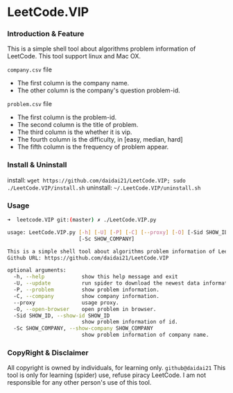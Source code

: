 # LeetCode.VIP

### Introduction & Feature

This is a simple shell tool about algorithms problem information of LeetCode. This tool support linux and Mac OX.

`company.csv` file

- The first column is the company name.
- The other column is the company's question problem-id.

`problem.csv` file

- The first column is the problem-id.
- The second column is the title of problem.
- The third column is the whether it is vip.
- The fourth column is the difficulty, in [easy, median, hard]
- The fifth column is the frequency of problem appear.

### Install & Uninstall

install: `wget https://github.com/daidai21/LeetCode.VIP; sudo ./LeetCode.VIP/install.sh`
uninstall: `~/.LeetCode.VIP/uninstall.sh`

### Usage

```bash
➜  leetcode.VIP git:(master) ✗ ./LeetCode.VIP.py

usage: LeetCode.VIP.py [-h] [-U] [-P] [-C] [--proxy] [-O] [-Sid SHOW_ID]
                       [-Sc SHOW_COMPANY]

This is a simple shell tool about algorithms problem information of LeetCode.
Github URL: https://github.com/daidai21/LeetCode.VIP

optional arguments:
  -h, --help            show this help message and exit
  -U, --update          run spider to download the newest data information.
  -P, --problem         show problem information.
  -C, --company         show company information.
  --proxy               usage proxy.
  -O, --open-browser    open problem in browser.
  -Sid SHOW_ID, --show-id SHOW_ID
                        show problem information of id.
  -Sc SHOW_COMPANY, --show-company SHOW_COMPANY
                        show problem information of company name.
```

### CopyRight & Disclaimer

All copyright is owned by individuals, for learning only. `github@daidai21` This tool is only for learning (spider) use, refuse piracy LeetCode. I am not responsible for any other person's use of this tool.
